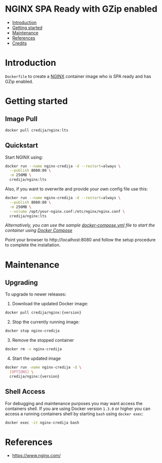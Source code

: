 # NGINX SPA Ready with GZip enabled

- [Introduction](#introduction)
- [Getting started](#getting-started)
- [Maintenance](#maintenance)
- [References](#references)
- [Credits](#credits)

# Introduction

`Dockerfile` to create a [NGINX](https://www.nginx.com/) container image who is SPA ready and has GZip enabled.

# Getting started

## Image Pull

```bash
docker pull credija/nginx:lts
```

## Quickstart

Start NGINX using:

```bash
docker run --name nginx-credija -d --restart=always \
  --publish 8080:80 \
  -m 256MB \
  credija/nginx:lts
```

Also, if you want to overwrite and provide your own config file use this:
```bash
docker run --name nginx-credija -d --restart=always \
  --publish 8080:80 \
  -m 256MB \
  --volume /opt/your-nginx.conf:/etc/nginx/nginx.conf \
  credija/nginx:lts
```

*Alternatively, you can use the sample [docker-compose.yml](docker-compose.yml) file to start the container using [Docker Compose](https://docs.docker.com/compose/)*

Point your browser to http://localhost:8080 and follow the setup procedure to complete the installation.

# Maintenance

## Upgrading

To upgrade to newer releases:

  1. Download the updated Docker image:

  ```bash
  docker pull credija/nginx:{version}
  ```

  2. Stop the currently running image:

  ```bash
  docker stop nginx-credija
  ```

  3. Remove the stopped container

  ```bash
  docker rm -v nginx-credija
  ```

  4. Start the updated image

  ```bash
  docker run -name nginx-credija -d \
    [OPTIONS] \
    credija/nginx:{version}
  ```

## Shell Access

For debugging and maintenance purposes you may want access the containers shell. If you are using Docker version `1.3.0` or higher you can access a running containers shell by starting `bash` using `docker exec`:

```bash
docker exec -it nginx-credija bash
```

# References

  * https://www.nginx.com/
